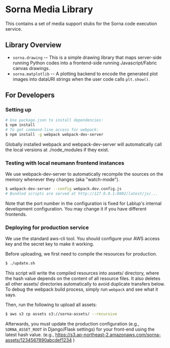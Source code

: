 # Sorna Media Library

This contains a set of media support stubs for the Sorna code execution service.


## Library Overview

 * `sorna.drawing`
   -- This is a simple drawing library that maps server-side running Python
   codes into a frontend-side running Javascript/Fabric canvas drawings.
 * `sorna.matplotlib`
   -- A plotting backend to encode the generated plot images into dataURI
   strings when the user code calls `plt.show()`.


## For Developers

### Setting up

```sh
# Use package.json to install dependencies:
$ npm install
# To get command-line access for webpack:
$ npm install -g webpack webpack-dev-server
```

Globally installed webpack and webpack-dev-server will automatically call
the local versions at ./node_modules if they exist.

### Testing with local neumann frontend instances

We use webpack-dev-server to automatically recompile the sources on the memory
whenever they changes (aka "watch-mode").

```sh
$ webpack-dev-server --config webpack.dev.config.js
# Bundled scripts are served at http://127.0.0.1:8002/latest/js/...
```

Note that the port number in the configuration is fixed for Lablup's internal
development configuration.  You may change it if you have different frontends.

### Deploying for production service

We use the standard aws-cli tool.  You should configure your AWS access key and
the secret key to make it working.

Before uploading, we first need to compile the resources for production.

```sh
$ ./update.sh
```

This script will write the compiled resources into assets/<hash> directory,
where the hash value depends on the content of all resource files.
It also deletes all other assets/<old-hash> directories automatically to avoid
duplicate transfers below.
To debug the webpack build process, simply run `webpack` and see what it says.

Then, run the following to upload all assets:
```sh
$ aws s3 cp assets s3://sorna-assets/ --recursive
```

Afterwards, you must update the production configuration (e.g.,
`SORNA_ASSET_ROOT` in Django/Flask settings) for your front-end using the
latest hash value.
(e.g., https://s3.ap-northeast-2.amazonaws.com/sorna-assets/1234567890abcdef1234 )

